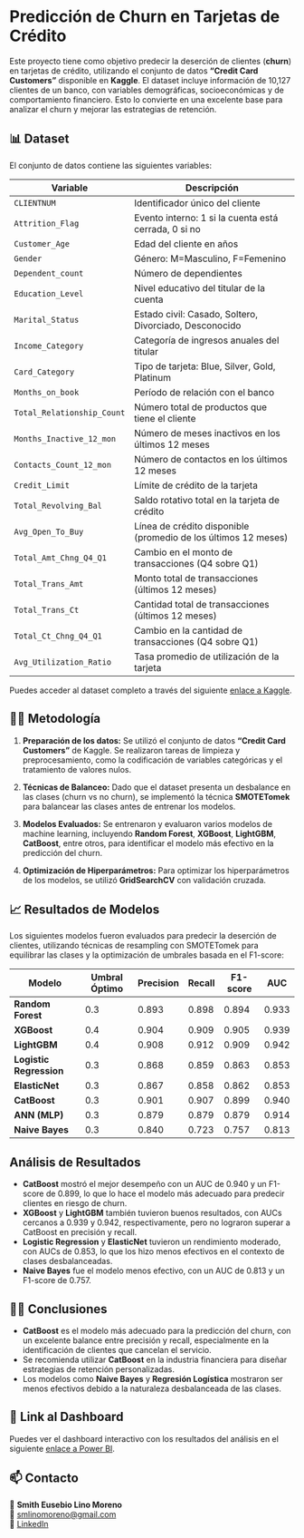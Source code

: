 # Predicción de Churn en Tarjetas de Crédito

Este proyecto tiene como objetivo predecir la deserción de clientes (**churn**) en tarjetas de crédito, utilizando el conjunto de datos **“Credit Card Customers”** disponible en **Kaggle**. El dataset incluye información de 10,127 clientes de un banco, con variables demográficas, socioeconómicas y de comportamiento financiero. Esto lo convierte en una excelente base para analizar el churn y mejorar las estrategias de retención.

## 📊 Dataset

El conjunto de datos contiene las siguientes variables:

| **Variable**                       | **Descripción**                                                                |
|-------------------------------------|--------------------------------------------------------------------------------|
| `CLIENTNUM`                         | Identificador único del cliente                                               |
| `Attrition_Flag`                    | Evento interno: 1 si la cuenta está cerrada, 0 si no                           |
| `Customer_Age`                      | Edad del cliente en años                                                      |
| `Gender`                            | Género: M=Masculino, F=Femenino                                               |
| `Dependent_count`                   | Número de dependientes                                                        |
| `Education_Level`                   | Nivel educativo del titular de la cuenta                                      |
| `Marital_Status`                    | Estado civil: Casado, Soltero, Divorciado, Desconocido                         |
| `Income_Category`                   | Categoría de ingresos anuales del titular                                     |
| `Card_Category`                     | Tipo de tarjeta: Blue, Silver, Gold, Platinum                                 |
| `Months_on_book`                    | Período de relación con el banco                                               |
| `Total_Relationship_Count`          | Número total de productos que tiene el cliente                                |
| `Months_Inactive_12_mon`            | Número de meses inactivos en los últimos 12 meses                              |
| `Contacts_Count_12_mon`             | Número de contactos en los últimos 12 meses                                   |
| `Credit_Limit`                      | Límite de crédito de la tarjeta                                               |
| `Total_Revolving_Bal`               | Saldo rotativo total en la tarjeta de crédito                                 |
| `Avg_Open_To_Buy`                   | Línea de crédito disponible (promedio de los últimos 12 meses)                 |
| `Total_Amt_Chng_Q4_Q1`              | Cambio en el monto de transacciones (Q4 sobre Q1)                             |
| `Total_Trans_Amt`                   | Monto total de transacciones (últimos 12 meses)                               |
| `Total_Trans_Ct`                    | Cantidad total de transacciones (últimos 12 meses)                            |
| `Total_Ct_Chng_Q4_Q1`               | Cambio en la cantidad de transacciones (Q4 sobre Q1)                           |
| `Avg_Utilization_Ratio`             | Tasa promedio de utilización de la tarjeta                                    |

Puedes acceder al dataset completo a través del siguiente [enlace a Kaggle](https://www.kaggle.com/datasets/sakshigoyal7/credit-card-customers).

## 🧑‍🔬 Metodología

1. **Preparación de los datos:** Se utilizó el conjunto de datos **“Credit Card Customers”** de Kaggle. Se realizaron tareas de limpieza y preprocesamiento, como la codificación de variables categóricas y el tratamiento de valores nulos.

2. **Técnicas de Balanceo:** Dado que el dataset presenta un desbalance en las clases (churn vs no churn), se implementó la técnica **SMOTETomek** para balancear las clases antes de entrenar los modelos.

3. **Modelos Evaluados:** Se entrenaron y evaluaron varios modelos de machine learning, incluyendo **Random Forest**, **XGBoost**, **LightGBM**, **CatBoost**, entre otros, para identificar el modelo más efectivo en la predicción del churn.

4. **Optimización de Hiperparámetros:** Para optimizar los hiperparámetros de los modelos, se utilizó **GridSearchCV** con validación cruzada.


## 📈 Resultados de Modelos

Los siguientes modelos fueron evaluados para predecir la deserción de clientes, utilizando técnicas de resampling con SMOTETomek para equilibrar las clases y la optimización de umbrales basada en el F1-score:

| **Modelo**                  | **Umbral Óptimo** | **Precision** | **Recall** | **F1-score** | **AUC** |
|-----------------------------|-------------------|---------------|------------|--------------|---------|
| **Random Forest**           | 0.3               | 0.893         | 0.898      | 0.894        | 0.933   |
| **XGBoost**                 | 0.4               | 0.904         | 0.909      | 0.905        | 0.939   |
| **LightGBM**                | 0.4               | 0.908         | 0.912      | 0.909        | 0.942   |
| **Logistic Regression**     | 0.3               | 0.868         | 0.859      | 0.863        | 0.853   |
| **ElasticNet**              | 0.3               | 0.867         | 0.858      | 0.862        | 0.853   |
| **CatBoost**                | 0.3               | 0.901         | 0.907      | 0.899        | 0.940   |
| **ANN (MLP)**               | 0.3               | 0.879         | 0.879      | 0.879        | 0.914   |
| **Naive Bayes**             | 0.3               | 0.840         | 0.723      | 0.757        | 0.813   |

## Análisis de Resultados

- **CatBoost** mostró el mejor desempeño con un AUC de 0.940 y un F1-score de 0.899, lo que lo hace el modelo más adecuado para predecir clientes en riesgo de churn.
- **XGBoost** y **LightGBM** también tuvieron buenos resultados, con AUCs cercanos a 0.939 y 0.942, respectivamente, pero no lograron superar a CatBoost en precisión y recall.
- **Logistic Regression** y **ElasticNet** tuvieron un rendimiento moderado, con AUCs de 0.853, lo que los hizo menos efectivos en el contexto de clases desbalanceadas.
- **Naive Bayes** fue el modelo menos efectivo, con un AUC de 0.813 y un F1-score de 0.757.

## 🧑‍💼 Conclusiones

- **CatBoost** es el modelo más adecuado para la predicción del churn, con un excelente balance entre precisión y recall, especialmente en la identificación de clientes que cancelan el servicio.
- Se recomienda utilizar **CatBoost** en la industria financiera para diseñar estrategias de retención personalizadas.
- Los modelos como **Naive Bayes** y **Regresión Logística** mostraron ser menos efectivos debido a la naturaleza desbalanceada de las clases.

## 🔗 Link al Dashboard

Puedes ver el dashboard interactivo con los resultados del análisis en el siguiente [enlace a Power BI](https://app.powerbi.com/view?r=eyJrIjoiYzAxMTgxZTgtZThiOS00MGVkLWJiZDItOTliYjcwZmM2NWRlIiwidCI6IjBlMGNiMDYwLTA5YWQtNDlmNS1hMDA1LTY4YjliNDlhYTFmNiIsImMiOjR9).

## 📫 Contacto

👤 **Smith Eusebio Lino Moreno**  
📧 [smlinomoreno@gmail.com](mailto:smlinomoreno@gmail.com)  
🔗 [LinkedIn](https://www.linkedin.com/in/slino-moreno)
